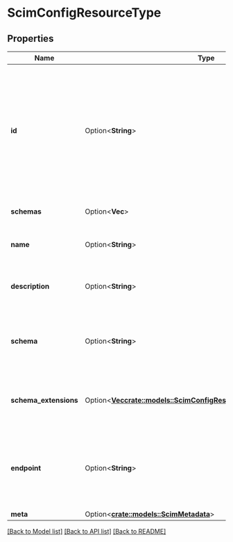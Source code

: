 # ScimConfigResourceType

## Properties

Name | Type | Description | Notes
------------ | ------------- | ------------- | -------------
**id** | Option<**String**> | The ID of the SCIM resource. Set by the service provider. \"caseExact\" is set to \"true\". \"mutability\" is set to \"readOnly\". \"returned\" is set to \"always\". | [optional][readonly]
**schemas** | Option<**Vec<String>**> | The list of supported schemas. | [optional][readonly]
**name** | Option<**String**> | The name of the resource type. | [optional][readonly]
**description** | Option<**String**> | The description of the resource type. | [optional][readonly]
**schema** | Option<**String**> | The URI of the primary or base schema for the resource type. | [optional][readonly]
**schema_extensions** | Option<[**Vec<crate::models::ScimConfigResourceTypeSchemaExtension>**](ScimConfigResourceTypeSchemaExtension.md)> | The list of schema extensions for the resource type. | [optional][readonly]
**endpoint** | Option<**String**> | The HTTP-addressable endpoint of the resource type. Appears after the base URL. | [optional][readonly]
**meta** | Option<[**crate::models::ScimMetadata**](ScimMetadata.md)> |  | [optional]

[[Back to Model list]](../README.md#documentation-for-models) [[Back to API list]](../README.md#documentation-for-api-endpoints) [[Back to README]](../README.md)


